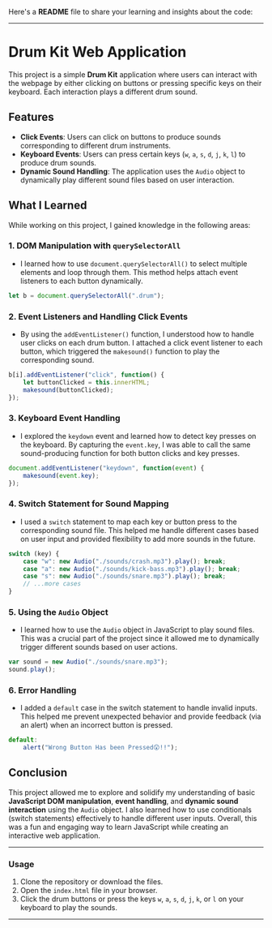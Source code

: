 Here's a **README** file to share your learning and insights about the code:

---

# Drum Kit Web Application

This project is a simple **Drum Kit** application where users can interact with the webpage by either clicking on buttons or pressing specific keys on their keyboard. Each interaction plays a different drum sound.

## Features

- **Click Events**: Users can click on buttons to produce sounds corresponding to different drum instruments.
- **Keyboard Events**: Users can press certain keys (`w`, `a`, `s`, `d`, `j`, `k`, `l`) to produce drum sounds.
- **Dynamic Sound Handling**: The application uses the `Audio` object to dynamically play different sound files based on user interaction.

## What I Learned

While working on this project, I gained knowledge in the following areas:

### 1. **DOM Manipulation with `querySelectorAll`**
   - I learned how to use `document.querySelectorAll()` to select multiple elements and loop through them. This method helps attach event listeners to each button dynamically.
   
   ```javascript
   let b = document.querySelectorAll(".drum");
   ```

### 2. **Event Listeners and Handling Click Events**
   - By using the `addEventListener()` function, I understood how to handle user clicks on each drum button. I attached a click event listener to each button, which triggered the `makesound()` function to play the corresponding sound.
   
   ```javascript
   b[i].addEventListener("click", function() {
       let buttonClicked = this.innerHTML;
       makesound(buttonClicked);
   });
   ```

### 3. **Keyboard Event Handling**
   - I explored the `keydown` event and learned how to detect key presses on the keyboard. By capturing the `event.key`, I was able to call the same sound-producing function for both button clicks and key presses.

   ```javascript
   document.addEventListener("keydown", function(event) {
       makesound(event.key);
   });
   ```

### 4. **Switch Statement for Sound Mapping**
   - I used a `switch` statement to map each key or button press to the corresponding sound file. This helped me handle different cases based on user input and provided flexibility to add more sounds in the future.

   ```javascript
   switch (key) {
       case "w": new Audio("./sounds/crash.mp3").play(); break;
       case "a": new Audio("./sounds/kick-bass.mp3").play(); break;
       case "s": new Audio("./sounds/snare.mp3").play(); break;
       // ...more cases
   }
   ```

### 5. **Using the `Audio` Object**
   - I learned how to use the `Audio` object in JavaScript to play sound files. This was a crucial part of the project since it allowed me to dynamically trigger different sounds based on user actions.
   
   ```javascript
   var sound = new Audio("./sounds/snare.mp3");
   sound.play();
   ```

### 6. **Error Handling**
   - I added a `default` case in the switch statement to handle invalid inputs. This helped me prevent unexpected behavior and provide feedback (via an alert) when an incorrect button is pressed.

   ```javascript
   default:
       alert("Wrong Button Has been Pressed😲!!");
   ```

## Conclusion

This project allowed me to explore and solidify my understanding of basic **JavaScript DOM manipulation**, **event handling**, and **dynamic sound interaction** using the `Audio` object. I also learned how to use conditionals (switch statements) effectively to handle different user inputs. Overall, this was a fun and engaging way to learn JavaScript while creating an interactive web application.

---

### Usage
1. Clone the repository or download the files.
2. Open the `index.html` file in your browser.
3. Click the drum buttons or press the keys `w`, `a`, `s`, `d`, `j`, `k`, or `l` on your keyboard to play the sounds.

---

